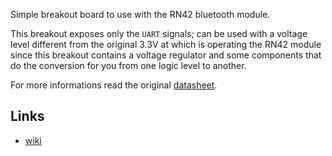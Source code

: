 Simple breakout board to use with the RN42 bluetooth module.

This breakout exposes only the ``UART`` signals; can be used
with a voltage level different from the original 3.3V at which
is operating the RN42 module since this breakout contains a
voltage regulator and some components that do the conversion
for you from one logic level to another.

For more informations read the original [datasheet](0900766b811a8f51.pdf).

## Links

 - [wiki](https://eewiki.net/display/Wireless/Getting+Started+with+RN42+Bluetooth+Module)

